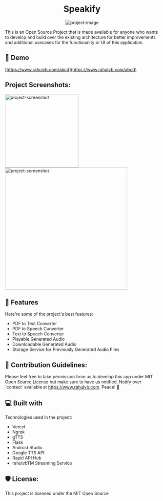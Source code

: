 <h1 align="center" id="title">Speakify</h1>

<p align="center"><img src="https://socialify.git.ci/r-vb/minor-project-1/image?description=1&amp;font=Source%20Code%20Pro&amp;language=1&amp;name=1&amp;owner=1&amp;pattern=Floating%20Cogs&amp;theme=Auto" alt="project-image"></p>

<p id="description">This is an Open Source Project that is made available for anyone who wants to develop and build over the existing architecture for better improvements and additional usecases for the functionality or UI of this application.</p>

<h2>🚀 Demo</h2>

[https://www.rahulvb.com/abcd](https://www.rahulvb.com/abcd)

<h2>Project Screenshots:</h2>

<img src="https://www.rahulvb.com/abcd/images/text-to-speech.png" alt="project-screenshot" width="240" height="/">

<img src="https://www.rahulvb.com/abcd/images/Banner-vector.png" alt="project-screenshot" width="400" height="400/">

  
  
<h2>🧐 Features</h2>

Here're some of the project's best features:

*   PDF to Text Converter
*   PDF to Speech Converter
*   Text to Speech Converter
*   Playable Generated Audio
*   Downloadable Generated Audio
*   Storage Service for Previously Generated Audio Files

<h2>🍰 Contribution Guidelines:</h2>

Please feel free to take permission from us to develop this app under MIT Open Source License but make sure to have us notified. Notify over \`contact\` available at https://www.rahulvb.com. Peace! 🙌

  
  
<h2>💻 Built with</h2>

Technologies used in the project:

*   Vercel
*   Ngrok
*   gTTS
*   Flask
*   Android Studio
*   Google TTS API
*   Rapid API Hub
*   rahulvbTM Streaming Service

<h2>🛡️ License:</h2>

This project is licensed under the MIT Open Source
